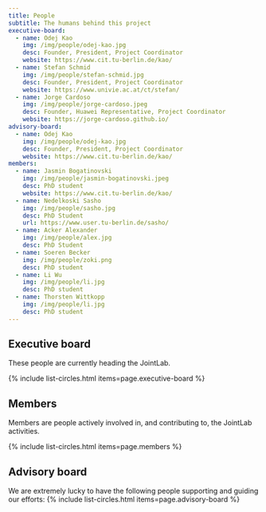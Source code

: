 ```yaml
---
title: People
subtitle: The humans behind this project
executive-board:
  - name: Odej Kao
    img: /img/people/odej-kao.jpg
    desc: Founder, President, Project Coordinator
    website: https://www.cit.tu-berlin.de/kao/
  - name: Stefan Schmid
    img: /img/people/stefan-schmid.jpg
    desc: Founder, President, Project Coordinator
    website: https://www.univie.ac.at/ct/stefan/
  - name: Jorge Cardoso
    img: /img/people/jorge-cardoso.jpeg
    desc: Founder, Huawei Representative, Project Coordinator
    website: https://jorge-cardoso.github.io/
advisory-board:
  - name: Odej Kao
    img: /img/people/odej-kao.jpg
    desc: Founder, President, Project Coordinator
    website: https://www.cit.tu-berlin.de/kao/
members:
  - name: Jasmin Bogatinovski
    img: /img/people/jasmin-bogatinovski.jpeg
    desc: PhD student
    website: https://www.cit.tu-berlin.de/kao/
  - name: Nedelkoski Sasho
    img: /img/people/sasho.jpg
    desc: PhD Student
    url: https://www.user.tu-berlin.de/sasho/
  - name: Acker Alexander
    img: /img/people/alex.jpg
    desc: PhD Student
  - name: Soeren Becker
    img: /img/people/zoki.png
    desc: PhD student
  - name: Li Wu
    img: /img/people/li.jpg
    desc: PhD student
  - name: Thorsten Wittkopp
    img: /img/people/li.jpg
    desc: PhD student
---
```



## Executive board

These people are currently heading the JointLab.

{% include list-circles.html items=page.executive-board %}


## Members

Members are people actively involved in, and contributing to, the JointLab activities.

{% include list-circles.html items=page.members %}


## Advisory board

We are extremely lucky to have the following people supporting and guiding our efforts:
{% include list-circles.html items=page.advisory-board %}
